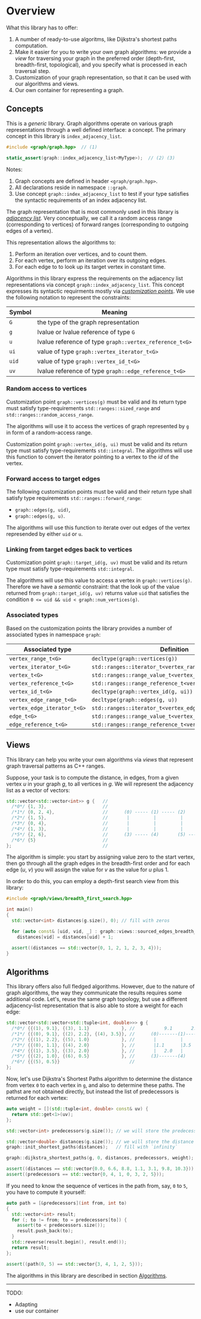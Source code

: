 # Overview

What this library has to offer:

 1. A number of ready-to-use algoritms, like Dijkstra's shortest paths computation.
 2. Make it easier for you to write your own graph algorithms: we provide a _view_ for traversing your graph in the preferred order (depth-first, breadth-first, topological), and you specify what is processed in each traversal step.
 3. Customization of your graph representation, so that it can be used with our algorithms and views.
 4. Our own container for representing a graph.  

## Concepts

This is a _generic_ library. Graph algorithms operate on various graph representations through a well defined interface: a concept. The primary concept in this library is `index_adjacency_list`.

```c++
#include <graph/graph.hpp>  // (1)

static_assert(graph::index_adjacency_list<MyType>);  // (2) (3)
```
Notes:
 1. Graph concepts are defined in header `<graph/graph.hpp>`.
 2. All declarations reside in namespace `::graph`.
 3. Use concept `graph::index_adjacency_list` to test if your type satisfies the syntactic requirements of an index adjacency list.

The graph representation that is most commonly used in this library is [_adjacency list_](https://en.wikipedia.org/wiki/Adjacency_list). 
Very conceptually, we call it a random access range (corresponding to vertices) of forward ranges (corresponding to outgoing edges of a vertex).

This representation allows the algorithms to:

 1. Perform an iteration over vertices, and to count them.
 2. For each vertex, perform an iteration over its outgoing edges.
 3. For each edge to to look up its target vertex in constant time.

Algorithms in this library express the requirements on the adjacency list representations via concept `graph::index_adjacency_list`.
This concept expresses its syntactic requirments mostly via [_customization points_](./customization_points.md).
We use the following notation to represent the constraints:

| Symbol | Meaning                                                 |
|--------|---------------------------------------------------------|
| `G`    | the type of the graph representation                    |
| `g`    | lvalue or lvalue reference of type `G`                  |
| `u`    | lvalue reference of type `graph::vertex_reference_t<G>` |
| `ui`   | value of type `graph::vertex_iterator_t<G>`             |
| `uid`  | value of type `graph::vertex_id_t<G>`                   |
| `uv`   | lvalue reference of type `graph::edge_reference_t<G>`   |

### Random access to vertices

Customization point `graph::vertices(g)` must be valid and its return type must satisfy type-requirements `std::ranges::sized_range` and `std::ranges::random_access_range`. 

The algorithms will use it to access the vertices of graph represented by `g` in form of a random-access range. 

Customization point `graph::vertex_id(g, ui)` must be valid and its return type must satisfy type-requirements `std::integral`.
The algorithms will use this function to convert the iterator pointing to a vertex to the _id_ of the vertex.


### Forward access to target edges

The following customization points must be valid and their return type shall satisfy type requirements `std::ranges::forward_range`:

 * `graph::edges(g, uid)`,
 * `graph::edges(g, u)`.

The algorithms will use this function to iterate over out edges of the vertex represended by either `uid` or `u`.


### Linking from target edges back to vertices

Customization point `graph::target_id(g, uv)` must be valid and its return type must satisfy type-requirements `std::integral`.

The algorithms will use this value to access a vertex in `graph::vertices(g)`. 
Therefore we have a _semantic_ constraint: that the look up of the value returned from `graph::target_id(g, uv)` returns value `uid` that satisfies the condition
`0 <= uid && uid < graph::num_vertices(g)`.


### Associated types

Based on the customization points the library provides a number of associated types in namespace `graph`:

| Associated type             | Definition                                               |
|-----------------------------|----------------------------------------------------------|
| `vertex_range_t<G>`         | `decltype(graph::vertices(g))`                           |
| `vertex_iterator_t<G>`      | `std::ranges::iterator_t<vertex_range_t<G>>`             |
| `vertex_t<G>`               | `std::ranges::range_value_t<vertex_range_t<G>>`          |
| `vertex_reference_t<G>`     | `std::ranges::range_reference_t<vertex_range_t<G>>`      |
| `vertex_id_t<G>`            | `decltype(graph::vertex_id(g, ui))`                      |
| `vertex_edge_range_t<G>`    | `decltype(graph::edges(g, u))`                           |
| `vertex_edge_iterator_t<G>` | `std::ranges::iterator_t<vertex_edge_range_t<G>>`        |
| `edge_t<G>`                 | `std::ranges::range_value_t<vertex_edge_range_t<G>>`     |
| `edge_reference_t<G>`       | `std::ranges::range_reference_t<vertex_edge_range_t<G>>` |


## Views

This library can help you write your own algorithms via _views_ that represent graph traversal patterns as C++ ranges.

Suppose, your task is to compute the distance, in edges, from a given vertex _u_ in your graph _g_, to all vertices in _g_. 
We will represent the adjacency list as a vector of vectors:


```c++
std::vector<std::vector<int>> g {   //  
  /*0*/ {1, 3},                     //
  /*1*/ {0, 2, 4},                  //      (0) ----- (1) ----- (2)
  /*2*/ {1, 5},                     //       |         |         |
  /*3*/ {0, 4},                     //       |         |         |
  /*4*/ {1, 3},                     //       |         |         |
  /*5*/ {2, 6},                     //      (3) ----- (4)       (5) ----- (6)
  /*6*/ {5}                         //
};                                  //
```

The algorithm is simple: you start by assigning value zero to the start vertex, 
then go through all the graph edges in the breadth-first order and for each edge (_u_, _v_) 
you will assign the value for _v_ as the value for _u_ plus 1. 

In order to do this, you can employ a depth-first search view from this library:

```c++
#include <graph/views/breadth_first_search.hpp>

int main()
{
  std::vector<int> distances(g.size(), 0); // fill with zeros

  for (auto const& [uid, vid, _] : graph::views::sourced_edges_breadth_first_search(g, 0))
    distances[vid] = distances[uid] + 1;

  assert((distances == std::vector{0, 1, 2, 1, 2, 3, 4}));
}
```

## Algorithms

This library offers also full fledged algorithms. 
However, due to the nature of graph algorithms, the way they communicate the results requires some additional code.
Let's, reuse the same graph topology, but use a different adjacency-list representation that is also able to store a weight for each edge:

```c++
std::vector<std::vector<std::tuple<int, double>>> g {
  /*0*/ {{(1), 9.1}, {(3), 1.1}            }, //           9.1       2.2
  /*1*/ {{(0), 9.1}, {(2), 2.2}, {(4), 3.5}}, //      (0)-------(1)-------(2)
  /*2*/ {{(1), 2.2}, {(5), 1.0}            }, //       |         |         |
  /*3*/ {{(0), 1.1}, {(4), 2.0}            }, //       |1.1      |3.5      |1.0
  /*4*/ {{(1), 3.5}, {(3), 2.0}            }, //       |   2.0   |         |   0.5
  /*5*/ {{(2), 1.0}, {(6), 0.5}            }, //      (3)-------(4)       (5)-------(6)
  /*6*/ {{(5), 0.5}}                          //
};
```

Now, let's use Dijkstra's Shortest Paths algorithm to determine the distance from vertex `0` to each vertex in `g`, and also to determine these paths. The pathst are not obtained directly, but instead the list of predecessors is returned for each vertex:

```c++
auto weight = [](std::tuple<int, double> const& uv) {
  return std::get<1>(uv);
};  

std::vector<int> predecessors(g.size()); // we will store the predecessor of each vertex here

std::vector<double> distances(g.size()); // we will store the distance to each vertex here
graph::init_shortest_paths(distances);   // fill with `infinity`

graph::dijkstra_shortest_paths(g, 0, distances, predecessors, weight); // from vertex 0

assert((distances == std::vector{0.0, 6.6, 8.8, 1.1, 3.1, 9.8, 10.3}));
assert((predecessors == std::vector{0, 4, 1, 0, 3, 2, 5}));
```

If you need to know the sequence of vertices in the path from, say, `0` to `5`, you have to compute it yourself:

```c++
auto path = [&predecessors](int from, int to)
{
  std::vector<int> result;
  for (; to != from; to = predecessors[to]) {
    assert(to < predecessors.size()); 
    result.push_back(to);
  }
  std::reverse(result.begin(), result.end());
  return result;
};

assert((path(0, 5) == std::vector{3, 4, 1, 2, 5}));
```
The algorithms in this library are described in section [Algorithms](./algorithms.md).


------

TODO:

- Adapting
- use our container
